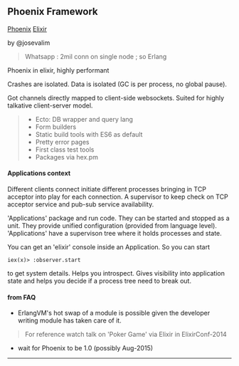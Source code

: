 ## Phoenix Framework

[Phoenix](https://phoenixframework.org)
[Elixir](https://elixir-lang.org)

by @josevalim

> Whatsapp : 2mil conn on single node [](http://blog.whatsapp.com/index.php/2012/1-million-is-so-2011); so Erlang

Phoenix in elixir, highly performant

Crashes are isolated. Data is isolated (GC is per process, no global pause).

Got channels directly mapped to client-side websockets. Suited for highly talkative client-server model.

> * Ecto: DB wrapper and query lang
> * Form builders
> * Static build tools with ES6 as default
> * Pretty error pages
> * First class test tools
> * Packages via hex.pm

#### Applications context

Different clients connect initiate different processes bringing in TCP acceptor into play for each connection.
A supervisor to keep check on TCP acceptor service and pub-sub service availability.

'Applications' package and run code. They can be started and stopped as a unit.
They provide unified configuration (provided from language level).
'Applications' have a supervison tree where it holds processes and state.

You can get an 'elixir' console inside an Application.
So you can start 
```
iex(x)> :observer.start
```
to get system details. Helps you introspect.
Gives visibility into application state and helps you decide if a process tree need to break out.

#### from FAQ

* ErlangVM's hot swap of a module is possible given the developer writing module has taken care of it.
> For reference watch talk on 'Poker Game' via Elixir in ElixirConf-2014

* wait for Phoenix to be 1.0 (possibly Aug-2015)

---
